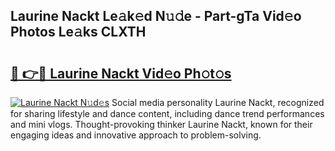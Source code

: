 ## Laurine Nackt Le𝚊k𝚎d N𝚞𝚍e - Part-gTa Vid𝚎o Photos Le𝚊ks CLXTH

# <h2><a href="http://fb2d96.evod.top/?m=Laurine+Nackt">🔗 👉🔴 Laurine Nackt Vid𝚎o Ph𝚘t𝚘s</a></h2>

[![Laurine Nackt N𝚞d𝚎s](https://i.imgur.com/8V9OHl7.gif)](http://fb2d96.evod.top/?m=Laurine+Nackt)
Social media personality Laurine Nackt, recognized for sharing lifestyle and dance content, including dance trend performances and mini vlogs. Thought-provoking thinker Laurine Nackt, known for their engaging ideas and innovative approach to problem-solving. 
